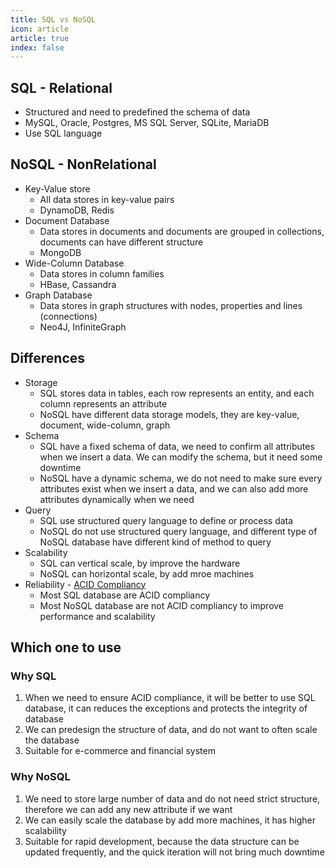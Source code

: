 ```yaml
---
title: SQL vs NoSQL
icon: article
article: true
index: false
---
```

## SQL - Relational

- Structured and need to predefined the schema of data
- MySQL, Oracle, Postgres, MS SQL Server, SQLite, MariaDB
- Use SQL language

## NoSQL - NonRelational

- Key-Value store
  - All data stores in key-value pairs
  - DynamoDB, Redis
- Document Database
  - Data stores in documents and documents are grouped in collections, documents can have different structure
  - MongoDB
- Wide-Column Database
  - Data stores in column families
  - HBase, Cassandra
- Graph Database
  - Data stores in graph structures with nodes, properties and lines (connections)
  - Neo4J, InfiniteGraph

## Differences

- Storage
  - SQL stores data in tables, each row represents an entity, and each column represents an attribute
  - NoSQL have different data storage models, they are key-value, document, wide-column, graph
- Schema
  - SQL have a fixed schema of data, we need to confirm all attributes when we insert a data. We can modify the schema, but it need some downtime
  - NoSQL have a dynamic schema, we do not need to make sure every attributes exist when we insert a data, and we can also add more attributes dynamically when we need
- Query
  - SQL use structured query language to define or process data
  - NoSQL do not use structured query language, and different type of NoSQL database have different kind of method to query
- Scalability
  - SQL can vertical scale, by improve the hardware
  - NoSQL can horizontal scale, by add mroe machines
- Reliability - [ACID Compliancy](./ACID-compliancy.md)
  - Most SQL database are ACID compliancy
  - Most NoSQL database are not ACID compliancy to improve performance and scalability

## Which one to use

### Why SQL

1. When we need to ensure ACID compliance, it will be better to use SQL database, it can reduces the exceptions and protects the integrity of database
2. We can predesign the structure of data, and do not want to often scale the database
3. Suitable for e-commerce and financial system

### Why NoSQL

1. We need to store large number of data and do not need strict structure, therefore we can add any new attribute if we want
2. We can easily scale the database by add more machines, it has higher scalability
3. Suitable for rapid development, because the data structure can be updated frequently, and the quick iteration will not bring much downtime
